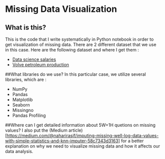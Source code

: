 # Missing Data Visualization
## What is this?
This is the code that I write systematically in Python notebook in order to get visualization of missing data. There are 2 different dataset that we use in this case. Here are the following dataset and where I get them :
- [Data science salaries](https://www.kaggle.com/datasets/saurabhshahane/data-science-jobs-salaries)
- [Volve petroleum production](https://www.equinor.com/energy/volve-data-sharing)

##What libraries do we use?
In this particular case, we utilize several libraries, which are :
- NumPy
- Pandas
- Matplotlib
- Seaborn
- Missingno
- Pandas Profiling

##Where can I get detailed information about 5W+1H quetions on missing values?
I also put the (Medium article)[https://medium.com/@naharirasif/imputing-missing-well-log-data-values-with-simple-statistics-and-knn-imputer-58c7343d3163] for a better explanation on why we need to visualize missing data and how it affects our data analysis.
